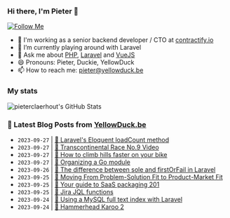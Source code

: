 ### Hi there, I'm Pieter 👋  
[![Follow Me](https://img.shields.io/github/followers/pieterclaerhout?label=Follow&style=social)](https://github.com/pieterclaerhout)

- 🏢 I'm working as a senior backend developer / CTO at [contractify.io](https://contractify.io)
- 🌱 I’m currently playing around with Laravel
- 💬 Ask me about [PHP](https://php.net), [Laravel](http://laravel.com) and [VueJS](https://vuejs.org)
- 😄 Pronouns: Pieter, Duckie, YellowDuck
- 📫 How to reach me: pieter@yellowduck.be

### My stats

![pieterclaerhout's GitHub Stats](https://github-readme-stats.vercel.app/api?username=pieterclaerhout&show_icons=true&count_private=true&line_height=40)

### 📩 Latest Blog Posts from [YellowDuck.be](https://www.yellowduck.be/)
<!-- BLOG-POST-LIST:START -->
- `2023-09-27` | [🐥 Laravel&#39;s Eloquent loadCount method](https://www.yellowduck.be/posts/laravels-eloquent-loadcount-method)  
- `2023-09-27` | [🔗 Transcontinental Race No.9 Video](https://www.yellowduck.be/posts/transcontinental-race-no-9-video)  
- `2023-09-27` | [🔗 How to climb hills faster on your bike](https://www.yellowduck.be/posts/how-to-climb-hills-faster-on-your-bike)  
- `2023-09-27` | [🔗 Organizing a Go module](https://www.yellowduck.be/posts/organizing-a-go-module)  
- `2023-09-26` | [🐥 The difference between sole and firstOrFail in Laravel](https://www.yellowduck.be/posts/the-difference-between-sole-and-firstorfail-in-laravel)  
- `2023-09-25` | [🔗 Moving From Problem-Solution Fit to Product-Market Fit](https://www.yellowduck.be/posts/moving-from-problem-solution-fit-to-product-market-fit)  
- `2023-09-25` | [🔗 Your guide to SaaS packaging 201](https://www.yellowduck.be/posts/your-guide-to-saas-packaging-201)  
- `2023-09-25` | [🔗 Jira JQL functions](https://www.yellowduck.be/posts/jira-jql-functions)  
- `2023-09-24` | [🐥 Using a MySQL full text index with Laravel](https://www.yellowduck.be/posts/using-a-mysql-full-text-index-with-laravel)  
- `2023-09-24` | [🔗 Hammerhead Karoo 2](https://www.yellowduck.be/posts/hammerhead-karoo-2)  

<!-- BLOG-POST-LIST:END -->
